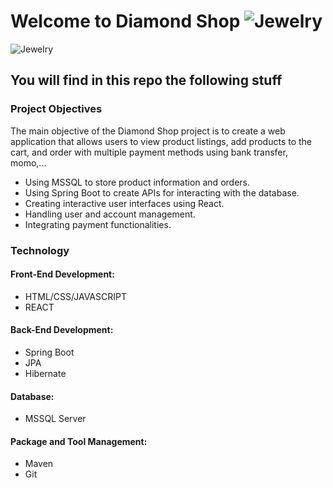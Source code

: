 
# Welcome to Diamond Shop ![Jewelry](https://static.vecteezy.com/system/resources/previews/019/923/291/original/diamond-engagement-ring-icon-png.png?width=20)
![Jewelry](https://www.candere.com/media/jewellery/images/KC04954YG_1100x1100.gif?width=500)
## You will find in this repo the following stuff
### Project Objectives
The main objective of the Diamond Shop project is to create a web application that allows users to view product listings, add products to the cart, and order with multiple payment methods using bank transfer, momo,...
* Using MSSQL to store product information and orders.
* Using Spring Boot to create APIs for interacting with the database.
* Creating interactive user interfaces using React.
* Handling user and account management.
* Integrating payment functionalities.
### Technology
#### Front-End Development:
* HTML/CSS/JAVASCRIPT
* REACT
#### Back-End Development:
* Spring Boot
* JPA
* Hibernate
#### Database:
* MSSQL Server
#### Package and Tool Management:
* Maven
* Git

